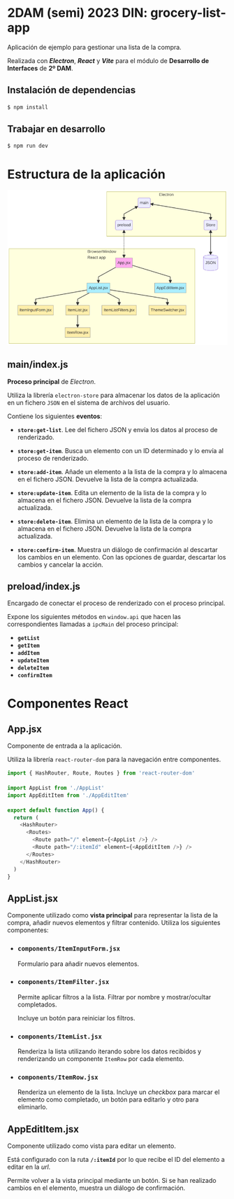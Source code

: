 # 2DAM (semi) 2023 DIN: grocery-list-app

Aplicación de ejemplo para gestionar una lista de la compra.

Realizada con **_Electron_**, **_React_** y **_Vite_** para el módulo de **Desarrollo de Interfaces** de **2º DAM**.

## Instalación de dependencias

```bash
$ npm install
```

## Trabajar en desarrollo

```bash
$ npm run dev
```

# Estructura de la aplicación

![Estructura de la aplicación](./doc/architecture.png)

## main/index.js

**Proceso principal** de _Electron_.

Utiliza la librería `electron-store` para almacenar los datos de la aplicación en un fichero `JSON` en el sistema de archivos del usuario.

Contiene los siguientes **eventos**:

- **`store:get-list`**. Lee del fichero JSON y envía los datos al proceso de renderizado.

- **`store:get-item`**. Busca un elemento con un ID determinado y lo envía al proceso de renderizado.

- **`store:add-item`**. Añade un elemento a la lista de la compra y lo almacena en el fichero JSON. Devuelve la lista de la compra actualizada.

- **`store:update-item`**. Edita un elemento de la lista de la compra y lo almacena en el fichero JSON. Devuelve la lista de la compra actualizada.

- **`store:delete-item`**. Elimina un elemento de la lista de la compra y lo almacena en el fichero JSON. Devuelve la lista de la compra actualizada.

- **`store:confirm-item`**. Muestra un diálogo de confirmación al descartar los cambios en un elemento. Con las opciones de guardar, descartar los cambios y cancelar la acción.

## preload/index.js

Encargado de conectar el proceso de renderizado con el proceso principal.

Expone los siguientes métodos en `window.api` que hacen las correspondientes llamadas a `ipcMain` del proceso principal:

- **`getList`**
- **`getItem`**
- **`addItem`**
- **`updateItem`**
- **`deleteItem`**
- **`confirmItem`**

# Componentes React

## App.jsx

Componente de entrada a la aplicación.

Utiliza la librería `react-router-dom` para la navegación entre componentes.

```js
import { HashRouter, Route, Routes } from 'react-router-dom'

import AppList from './AppList'
import AppEditItem from './AppEditItem'

export default function App() {
  return (
    <HashRouter>
      <Routes>
        <Route path="/" element={<AppList />} />
        <Route path="/:itemId" element={<AppEditItem />} />
      </Routes>
    </HashRouter>
  )
}
```

## AppList.jsx

Componente utilizado como **vista principal** para representar la lista de la compra, añadir nuevos elementos y filtrar contenido. Utiliza los siguientes componentes:

- ### `components/ItemInputForm.jsx`

  Formulario para añadir nuevos elementos.

- ### `components/ItemFilter.jsx`

  Permite aplicar filtros a la lista. Filtrar por nombre y mostrar/ocultar completados.

  Incluye un botón para reiniciar los filtros.

- ### `components/ItemList.jsx`

  Renderiza la lista utilizando iterando sobre los datos recibidos y renderizando un componente `ItemRow` por cada elemento.

- ### `components/ItemRow.jsx`
  
  Renderiza un elemento de la lista. Incluye un _checkbox_ para marcar el elemento como completado, un botón para editarlo y otro para eliminarlo.

## AppEditItem.jsx

Componente utilizado como vista para editar un elemento.

Está configurado con la ruta **`/:itemId`** por lo que recibe el ID del elemento a editar en la _url_.

Permite volver a la vista principal mediante un botón. Si se han realizado cambios en el elemento, muestra un diálogo de confirmación.

